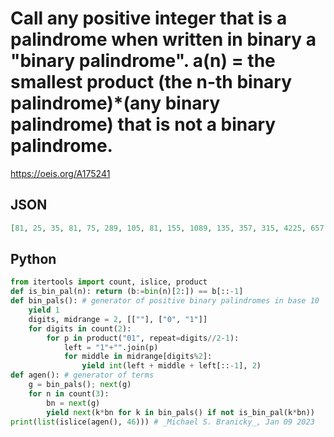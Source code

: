 # Call any positive integer that is a palindrome when written in binary a "binary palindrome"\. a\(n\) \= the smallest product \(the n\-th binary palindrome\)\*\(any binary palindrome\) that is not a binary palindrome\.
https://oeis.org/A175241
## JSON
```JSON
[81, 25, 35, 81, 75, 289, 105, 81, 155, 1089, 135, 357, 315, 4225, 657, 425, 279, 1485, 321, 357, 635, 16641, 459, 825, 567, 5265, 657, 1155, 1275, 66049, 4641, 1485, 939, 1625, 1705, 1095, 1143, 10449, 1209, 1281, 1329, 2275, 1413, 1485, 2555, 263169]
```
## Python
```Python
from itertools import count, islice, product
def is_bin_pal(n): return (b:=bin(n)[2:]) == b[::-1]
def bin_pals(): # generator of positive binary palindromes in base 10
    yield 1
    digits, midrange = 2, [[""], ["0", "1"]]
    for digits in count(2):
        for p in product("01", repeat=digits//2-1):
            left = "1"+"".join(p)
            for middle in midrange[digits%2]:
                yield int(left + middle + left[::-1], 2)
def agen(): # generator of terms
    g = bin_pals(); next(g)
    for n in count(3):
        bn = next(g)
        yield next(k*bn for k in bin_pals() if not is_bin_pal(k*bn))
print(list(islice(agen(), 46))) # _Michael S. Branicky_, Jan 09 2023
```
